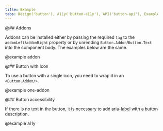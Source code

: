 ```yaml
---
title: Example
tabs: Design('button'), A11y('button-a11y'), API('button-api'), Example('button-code'), Changelog('button-changelog') 
---
```


@## Addons

Addons can be installed either by passing the required `tag` to the `addonLeft`/`addonRight` property or by unrending `Button.Addon`/`Button.Text` into the component body. The examples below are the same.

@example addon

@## Button with Icon

To use a button with a single icon, you need to wrap it in an `<Button.Addon/>`.

@example one-addon

@## Button accessibility

If there is no text in the button, it is necessary to add aria-label with a button description.

@example a11y

